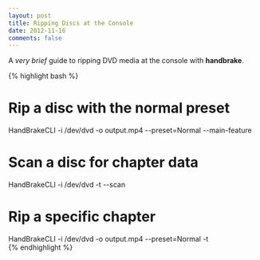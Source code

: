 ```yaml
---
layout: post
title: Ripping Discs at the Console
date: 2012-11-16
comments: false
---
```


A <em>very brief</em> guide to ripping DVD media at the console with <strong>handbrake</strong>.

{% highlight bash %}
# Rip a disc with the normal preset
HandBrakeCLI -i /dev/dvd -o output.mp4 --preset=Normal --main-feature  

# Scan a disc for chapter data
HandBrakeCLI -i /dev/dvd -t <chapter> --scan

# Rip a specific chapter
HandBrakeCLI -i /dev/dvd -o output.mp4 --preset=Normal -t <chapter>  
{% endhighlight %}